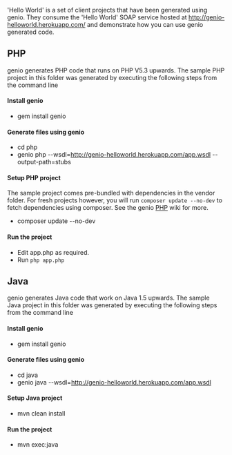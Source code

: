 'Hello World' is a set of client projects that have been generated using genio. They consume the 'Hello World' SOAP service hosted at http://genio-helloworld.herokuapp.com/ and demonstrate how you can use genio generated code.

## PHP

  genio generates PHP code that runs on PHP V5.3 upwards. The sample PHP project in this folder was generated by executing the following steps from the command line

#### Install genio

   * gem install genio

#### Generate files using genio

   * cd php
   * genio php --wsdl=http://genio-helloworld.herokuapp.com/app.wsdl --output-path=stubs

#### Setup PHP project

  The sample project comes pre-bundled with dependencies in the vendor folder. For fresh projects however, you will run `composer update --no-dev` to fetch dependencies using composer. See the genio [PHP](https://github.com/paypal/genio/wiki/Using-genio#php) wiki for more.

   * composer update --no-dev

#### Run the project

   * Edit app.php as required.
   * Run `php app.php`

## Java

  genio generates Java code that work on Java 1.5 upwards. The sample Java project in this folder was generated by executing the following steps from the command line

#### Install genio

   * gem install genio

#### Generate files using genio

   * cd java
   * genio java --wsdl=http://genio-helloworld.herokuapp.com/app.wsdl

#### Setup Java project

   * mvn clean install

#### Run the project

   * mvn exec:java

